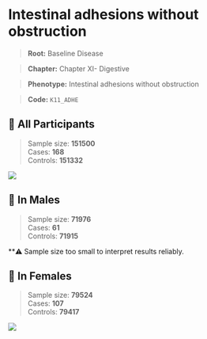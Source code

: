 # Intestinal adhesions without obstruction

> **Root:** Baseline Disease  

> **Chapter:** Chapter XI- Digestive  

> **Phenotype:** Intestinal adhesions without obstruction  

> **Code:** `K11_ADHE`

## 🧪 All Participants  
> Sample size: **151500**  
> Cases: **168**  
> Controls: **151332**
<img src="/Disease/Figures/ALL/Baseline/K11_ADHE.png"/>
<CsvTable src="/public/Disease/Data/ALL/Baseline/LG_K11_ADHE.csv" label="🔍 View full results" />

## 👨 In Males  
> Sample size: **71976**  
> Cases: **61**  
> Controls: **71915**

**⚠️ Sample size too small to interpret results reliably.

## 👩 In Females  
> Sample size: **79524**  
> Cases: **107**  
> Controls: **79417**
<img src="/Disease/Figures/Female/Baseline/K11_ADHE.png"/>
<CsvTable src="/public/Disease/Data/Female/Baseline/LG_K11_ADHE.csv" label="🔍 View full results" />
